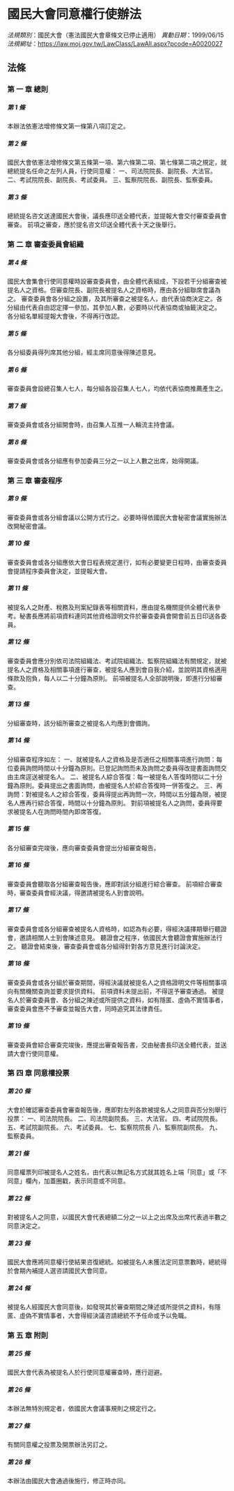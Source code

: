# 國民大會同意權行使辦法

*法規類別*：國民大會（憲法國民大會章條文已停止適用）
*異動日期*：1999/06/15  
*法規網址*：https://law.moj.gov.tw/LawClass/LawAll.aspx?pcode=A0020027



## 法條
### 第 一 章 總則

##### 第 1 條
本辦法依憲法增修條文第一條第八項訂定之。

##### 第 2 條
國民大會依憲法增修條文第五條第一項、第六條第二項、第七條第二項之規定，就總統提名任命之左列人員，行使同意權：
一、司法院院長、副院長、大法官。
二、考試院院長、副院長、考試委員。
三、監察院院長、副院長、監察委員。

##### 第 3 條
總統提名咨文送達國民大會後，議長應印送全體代表，並提報大會交付審查委員會審查。
前項之審查，應於提名咨文印送全體代表十天之後舉行。

### 第 二 章 審查委員會組織

##### 第 4 條
國民大會集會行使同意權時設審查委員會，由全體代表組成，下設若干分組審查被提名人之資格。但審查院長、副院長被提名人之資格時，應由各分組聯席會議為之。
審查委員會各分組之設置，及其所審查之被提名人，由代表協商決定之。各分組由代表自由認定擇一參加，其參加人數，必要時以代表協商或抽籤決定之。
各分組名單經提報大會後，不得再行改認。

##### 第 5 條
各分組委員得列席其他分組，經主席同意後得陳述意見。

##### 第 6 條
審查委員會設總召集人七人，每分組各設召集人七人，均依代表協商推薦產生之。

##### 第 7 條
審查委員會或各分組開會時，由召集人互推一人輪流主持會議。

##### 第 8 條
審查委員會或各分組應有參加委員三分之一以上人數之出席，始得開議。

### 第 三 章 審查程序

##### 第 9 條
審查委員會或各分組會議以公開方式行之。必要時得依國民大會秘密會議實施辦法改開秘密會議。

##### 第 10 條
審查委員會或各分組應依大會日程表規定進行，如有必要變更日程時，由審查委員會提請程序委員會決定，並提報大會。

##### 第 11 條
被提名人之財產、稅務及刑案紀錄表等相關資料，應由提名機關提供全體代表參考。秘書長應將前項資料連同其他資格證明文件於審查委員會開會前五日印送各委員。

##### 第 12 條
審查委員會應分別依司法院組織法、考試院組織法、監察院組織法有關規定，就被提名人之資格及相關事項進行審查，被提名人應到會自我介紹，並說明其資格適用條款及抱負，每人以二十分鐘為原則。
前項被提名人全部說明後，即進行分組審查。

##### 第 13 條
分組審查時，該分組所審查之被提名人均應到會備詢。

##### 第 14 條
分組審查程序如左：
一、就被提名人之資格及是否適任之相關事項進行詢問：每位委員詢問時間以十分鐘為原則。已登記詢問而未及詢問之委員得改提書面詢問交由主席逕送被提名人。
二、被提名人綜合答復：每一被提名人答復時間以二十分鐘為原則。委員提出之書面詢問，由被提名人於綜合答復時一併答復之。
三、再詢問：對被提名人之綜合答復，委員得提出再詢問一次，時間以五分鐘為限，被提名人應再行綜合答復，時間以十分鐘為原則。
對前項被提名人之詢問，委員得要求被提名人在詢問時間內即席答復。

##### 第 15 條
各分組審查完竣後，應向審查委員會提出分組審查報告。

##### 第 16 條
審查委員會聽取各分組審查報告後，應即對該分組進行綜合審查。
前項綜合審查時，審查委員會經決議，得邀請被提名人到會說明。

##### 第 17 條
審查委員會或各分組審查被提名人資格時，如認為有必要，得經決議擇期舉行聽證會，邀請相關人士到會陳述意見。
聽證會之程序，依國民大會聽證會實施辦法行之。
聽證會結束後，審查委員會或各分組得針對各方意見進行討論決定。

##### 第 18 條
審查委員會或各分組於審查期間，得經決議就被提名人之資格證明文件等相關事項向有關機關查詢並要求提供資料。
前項資料未提出前，不得逕予審查通過。
被提名人於審查委員會、各分組之陳述或所提供之資料，如有隱匿、虛偽不實情事者，審查委員會應不予審查並報告大會，同時追究其法律責任。

##### 第 19 條
審查委員會綜合審查完竣後，應提出審查報告書，交由秘書長印送全體代表，並送請大會行使同意權。

### 第 四 章 同意權投票

##### 第 20 條
大會於確認審查委員會審查報告後，應即對左列各款被提名人之同意與否分別舉行投票：
一、司法院院長。
二、司法院副院長。
三、大法官。
四、考試院院長。
五、考試院副院長。
六、考試委員。
七、監察院院長
八、監察院副院長。
九、監察委員。

##### 第 21 條
同意權票列印被提名人之姓名，由代表以無記名方式就其姓名上端「同意」或「不同意」欄內，加蓋圈戳，表示同意或不同意。

##### 第 22 條
對被提名人之同意，以國民大會代表總額二分之一以上之出席及出席代表過半數之同意決定之。

##### 第 23 條
國民大會應將同意權行使結果咨復總統。如被提名人未獲法定同意票數時，總統得於會期內補提人選咨請國民大會同意。

##### 第 24 條
被提名人經國民大會同意後，如發現其於審查期間之陳述或所提供之資料，有隱匿、虛偽不實情事者，大會得經決議咨請總統不予任命或予以免職。

### 第 五 章 附則

##### 第 25 條
國民大會代表為被提名人於行使同意權審查時，應行迴避。

##### 第 26 條
本辦法無特別規定者，依國民大會議事規則之規定行之。

##### 第 27 條
有關同意權之投票及開票辦法另訂之。

##### 第 28 條
本辦法由國民大會通過後施行，修正時亦同。


